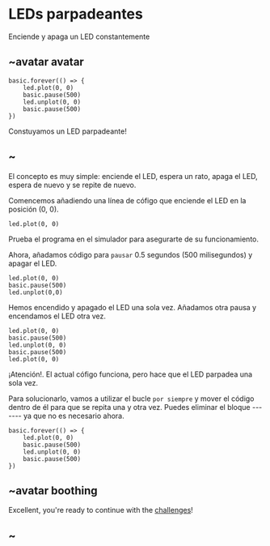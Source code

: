 # LEDs parpadeantes

Enciende y apaga un LED constantemente

## ~avatar avatar

```sim
basic.forever(() => {
    led.plot(0, 0)
    basic.pause(500)
    led.unplot(0, 0)
    basic.pause(500)
})
```
Constuyamos un LED parpadeante!

## ~

El concepto es muy simple: enciende el LED, espera un rato, apaga el LED, espera de nuevo y se repite de nuevo.

Comencemos añadiendo una línea de cófigo que enciende el LED en la posición (0, 0).

```blocks
led.plot(0, 0)
```

Prueba el programa en el simulador para asegurarte de su funcionamiento.

Ahora, añadamos código para `pausar` 0.5 segundos (500 milisegundos) y apagar el LED.

```blocks
led.plot(0, 0)
basic.pause(500)
led.unplot(0,0)
```

Hemos encendido y apagado el LED una sola vez. Añadamos otra pausa y encendamos el LED otra vez.

```blocks
led.plot(0, 0)
basic.pause(500)
led.unplot(0, 0)
basic.pause(500)
led.plot(0, 0)
```

¡Atención!. El actual cófigo funciona, pero hace que el LED parpadea una sola vez.

Para solucionarlo, vamos a utilizar el bucle `por siempre` y mover el código dentro de él para que se repita una y otra vez. Puedes eliminar el bloque -------  ya que no es necesario ahora.

```blocks
basic.forever(() => {
    led.plot(0, 0)
    basic.pause(500)
    led.unplot(0, 0)
    basic.pause(500)
})
```

## ~avatar boothing

Excellent, you're ready to continue with the [challenges](/lessons/blink/challenges)!

## ~